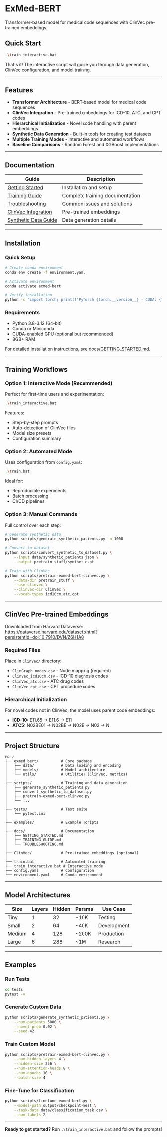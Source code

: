 # ExMed-BERT

Transformer-based model for medical code sequences with ClinVec pre-trained embeddings.

## Quick Start

```bash
.\train_interactive.bat
```

That's it! The interactive script will guide you through data generation, ClinVec configuration, and model training.

---

## Features

- **Transformer Architecture** - BERT-based model for medical code sequences
- **ClinVec Integration** - Pre-trained embeddings for ICD-10, ATC, and CPT codes
- **Hierarchical Initialization** - Novel code handling with parent embeddings
- **Synthetic Data Generation** - Built-in tools for creating test datasets
- **Multiple Training Modes** - Interactive and automated workflows
- **Baseline Comparisons** - Random Forest and XGBoost implementations

---

## Documentation

| Guide | Description |
|-------|-------------|
| [Getting Started](docs/GETTING_STARTED.md) | Installation and setup |
| [Training Guide](docs/TRAINING_GUIDE.md) | Complete training documentation |
| [Troubleshooting](docs/TROUBLESHOOTING.md) | Common issues and solutions |
| [ClinVec Integration](docs/ClinVec_Integration.md) | Pre-trained embeddings |
| [Synthetic Data Guide](docs/SYNTHETIC_DATA_GUIDE.md) | Data generation details |

---

## Installation

### Quick Setup

```bash
# Create conda environment
conda env create -f environment.yaml

# Activate environment
conda activate exmed-bert

# Verify installation
python -c "import torch; print(f'PyTorch {torch.__version__} - CUDA: {torch.cuda.is_available()}')"
```

### Requirements

- Python 3.8-3.12 (64-bit)
- Conda or Miniconda
- CUDA-enabled GPU (optional but recommended)
- 8GB+ RAM

For detailed installation instructions, see [docs/GETTING_STARTED.md](docs/GETTING_STARTED.md).

---

## Training Workflows

### Option 1: Interactive Mode (Recommended)

Perfect for first-time users and experimentation:

```bash
.\train_interactive.bat
```

Features:
- Step-by-step prompts
- Auto-detection of ClinVec files
- Model size presets
- Configuration summary

### Option 2: Automated Mode

Uses configuration from `config.yaml`:

```bash
.\train.bat
```

Ideal for:
- Reproducible experiments
- Batch processing
- CI/CD pipelines

### Option 3: Manual Commands

Full control over each step:

```bash
# Generate synthetic data
python scripts/generate_synthetic_patients.py -n 1000

# Convert to dataset
python scripts/convert_synthetic_to_dataset.py \
    --input data/synthetic_patients.json \
    --output pretrain_stuff/synthetic.pt

# Train with ClinVec
python scripts/pretrain-exmed-bert-clinvec.py \
    --data-dir pretrain_stuff \
    --use-clinvec \
    --clinvec-dir ClinVec \
    --vocab-types icd10cm,atc,cpt
```

---

## ClinVec Pre-trained Embeddings

Downloaded from Harvard Dataverse: https://dataverse.harvard.edu/dataset.xhtml?persistentId=doi:10.7910/DVN/Z6H1A8

### Required Files

Place in `ClinVec/` directory:

- `ClinGraph_nodes.csv` - Node mapping (required)
- `ClinVec_icd10cm.csv` - ICD-10 diagnosis codes
- `ClinVec_atc.csv` - ATC drug codes
- `ClinVec_cpt.csv` - CPT procedure codes

### Hierarchical Initialization

For novel codes not in ClinVec, the model uses parent code embeddings:

- **ICD-10:** E11.65 → E11.6 → E11
- **ATC5:** N02BE01 → N02BE → N02B → N02 → N

---

## Project Structure

```
PRL/
├── exmed_bert/          # Core package
│   ├── data/            # Data loading and encoding
│   ├── models/          # Model architecture
│   └── utils/           # Utilities (ClinVec, metrics)
│
├── scripts/             # Training and data generation
│   ├── generate_synthetic_patients.py
│   ├── convert_synthetic_to_dataset.py
│   ├── pretrain-exmed-bert-clinvec.py
│   └── ...
│
├── tests/               # Test suite
│   └── pytest.ini
│
├── examples/            # Example scripts
│
├── docs/                # Documentation
│   ├── GETTING_STARTED.md
│   ├── TRAINING_GUIDE.md
│   └── TROUBLESHOOTING.md
│
├── ClinVec/             # Pre-trained embeddings (optional)
│
├── train.bat            # Automated training
├── train_interactive.bat # Interactive mode
├── config.yaml          # Configuration
└── environment.yaml     # Conda environment
```

---

## Model Architectures

| Size | Layers | Hidden | Params | Use Case |
|------|--------|--------|--------|----------|
| Tiny | 1 | 32 | ~10K | Testing |
| Small | 2 | 64 | ~40K | Development |
| Medium | 4 | 128 | ~200K | Production |
| Large | 6 | 288 | ~1M | Research |

---

## Examples

### Run Tests

```bash
cd tests
pytest -v
```

### Generate Custom Data

```bash
python scripts/generate_synthetic_patients.py \
    --num-patients 5000 \
    --novel-prob 0.02 \
    --seed 42
```

### Train Custom Model

```bash
python scripts/pretrain-exmed-bert-clinvec.py \
    --num-hidden-layers 4 \
    --hidden-size 256 \
    --num-attention-heads 8 \
    --num-epochs 10 \
    --batch-size 4
```

### Fine-Tune for Classification

```bash
python scripts/finetune-exmed-bert.py \
    --model-path output/checkpoint-best \
    --task-data data/classification_task.csv \
    --num-labels 2
```

---

**Ready to get started?** Run `.\train_interactive.bat` and follow the prompts!
